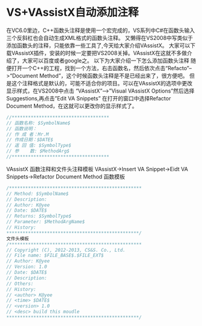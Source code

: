 # VS+VAssistX自动添加注释

在VC6.0里边，C++函数头注释是使用一个宏完成的，VS系列中C#在函数头输入三个反斜杠也会自动生成XML格式的函数头注释。
又懒得在VS2008中写类似于添加函数头的注释，只能依靠一些工具了,今天给大家介绍VAssistX。
大家可以下载VAssistX插件，安装的时候一定要把VS2008关掉。VAssistX在这就不多做介绍了，大家可以百度或者google之。
以下为大家介绍一下怎么添加函数头注释
随便打开一个C++的工程，找到一个方法，右击函数名，然后依次点击“Refacto”–>“Document Method”，这个时候函数头注释是不是已经出来了，很方便吧。
但是这个注释格式是默认的，可能不适合你的项目。可以在VAssistX的选项中更改显示样式，在VS2008中点击 “VAssistX”–>”Visual VAssistX Options”然后选择Suggestions,再点击”Edit VA Snippets”
在打开的窗口中选择Refactor Document Method，在这就可以更改你的显示样式了。
```c++
//************************************     
// 函数名称: $SymbolName$     
// 函数说明：     
// 作 成 者：Mr.M     
// 作成日期：$DATE$     
// 返 回 值: $SymbolType$     
// 参    数: $MethodArg$     
//************************************  
```

VAssistX 函数注释和文件头注释模板
VAssistX->Insert VA Snippet->Eidt VA Snippets->Refactor Document Method
函数模板
```c++
/*************************************************
// Method: $SymbolName$
// Description: 
// Author: K@yee 
// Date: $DATE$
// Returns: $SymbolType$
// Parameter: $MethodArgName$
// History:
*************************************************/
文件头模板
/*************************************************
// Copyright (C), 2012-2013, CS&S. Co., Ltd.
// File name: $FILE_BASE$.$FILE_EXT$
// Author: K@yee 
// Version: 1.0 
// Date: $DATE$
// Description: 
// Others:
// History:
// <author> K@yee 
// <time> $DATE$
// <version> 1.0 
// <desc> build this moudle 
*************************************************/
``` 